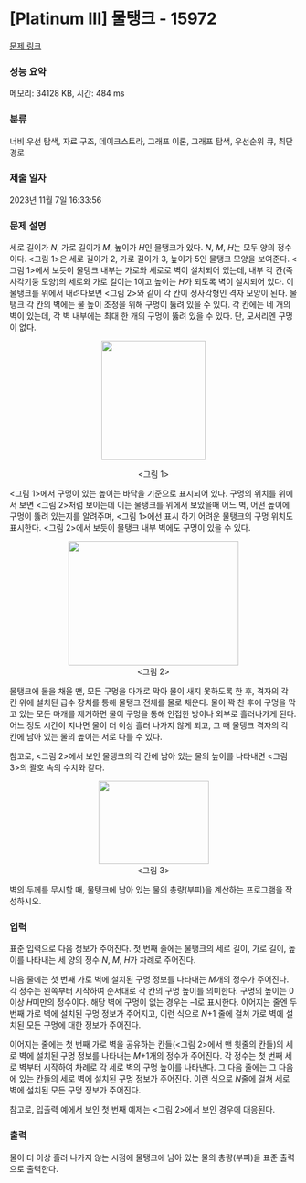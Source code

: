 # [Platinum III] 물탱크 - 15972 

[문제 링크](https://www.acmicpc.net/problem/15972) 

### 성능 요약

메모리: 34128 KB, 시간: 484 ms

### 분류

너비 우선 탐색, 자료 구조, 데이크스트라, 그래프 이론, 그래프 탐색, 우선순위 큐, 최단 경로

### 제출 일자

2023년 11월 7일 16:33:56

### 문제 설명

<p>세로 길이가 <em>N</em>, 가로 길이가 <em>M</em>, 높이가 <em>H</em>인 물탱크가 있다. <em>N</em>, <em>M</em>, <em>H</em>는 모두 양의 정수이다. <그림 1>은 세로 길이가 2, 가로 길이가 3, 높이가 5인 물탱크 모양을 보여준다. <그림 1>에서 보듯이 물탱크 내부는 가로와 세로로 벽이 설치되어 있는데, 내부 각 칸(즉 사각기둥 모양)의 세로와 가로 길이는 1이고 높이는 <em>H</em>가 되도록 벽이 설치되어 있다. 이 물탱크를 위에서 내려다보면 <그림 2>와 같이 각 칸이 정사각형인 격자 모양이 된다. 물탱크 각 칸의 벽에는 물 높이 조정을 위해 구멍이 뚫려 있을 수 있다. 각 칸에는 네 개의 벽이 있는데, 각 벽 내부에는 최대 한 개의 구멍이 뚫려 있을 수 있다. 단, 모서리엔 구멍이 없다.</p>

<p style="text-align: center;"><img alt="" src="" style="width: 182px; height: 209px;"></p>

<p style="text-align: center;"><그림 1></p>

<p><그림 1>에서 구멍이 있는 높이는 바닥을 기준으로 표시되어 있다. 구멍의 위치를 위에서 보면 <그림 2>처럼 보이는데 이는 물탱크를 위에서 보았을때 어느 벽, 어떤 높이에 구멍이 뚫려 있는지를 알려주며, <그림 1>에선 표시 하기 어려운 물탱크의 구멍 위치도 표시한다. <그림 2>에서 보듯이 물탱크 내부 벽에도 구멍이 있을 수 있다.</p>

<p style="text-align: center;"><img alt="" src="" style="width: 298px; height: 218px;"><br>
<그림 2></p>

<p>물탱크에 물을 채울 땐, 모든 구멍을 마개로 막아 물이 새지 못하도록 한 후, 격자의 각 칸 위에 설치된 급수 장치를 통해 물탱크 전체를 물로 채운다. 물이 꽉 찬 후에 구멍을 막고 있는 모든 마개를 제거하면 물이 구멍을 통해 인접한 방이나 외부로 흘러나가게 된다. 어느 정도 시간이 지나면 물이 더 이상 흘러 나가지 않게 되고, 그 때 물탱크 격자의 각 칸에 남아 있는 물의 높이는 서로 다를 수 있다.</p>

<p>참고로, <그림 2>에서 보인 물탱크의 각 칸에 남아 있는 물의 높이를 나타내면 <그림 3>의 괄호 속의 수치와 같다.</p>

<p style="text-align: center;"><img alt="" src="" style="width: 193px; height: 146px;"><br>
<그림 3></p>

<p>벽의 두께를 무시할 때, 물탱크에 남아 있는 물의 총량(부피)을 계산하는 프로그램을 작성하시오.</p>

### 입력 

 <p>표준 입력으로 다음 정보가 주어진다. 첫 번째 줄에는 물탱크의 세로 길이, 가로 길이, 높이를 나타내는 세 양의 정수 <em>N</em>, <em>M</em>, <em>H</em>가 차례로 주어진다.</p>

<p>다음 줄에는 첫 번째 가로 벽에 설치된 구멍 정보를 나타내는 <em>M</em>개의 정수가 주어진다. 각 정수는 왼쪽부터 시작하여 순서대로 각 칸의 구멍 높이를 의미한다. 구멍의 높이는 0 이상 <em>H</em>미만의 정수이다. 해당 벽에 구멍이 없는 경우는 –1로 표시한다. 이어지는 줄엔 두 번째 가로 벽에 설치된 구멍 정보가 주어지고, 이런 식으로 <em>N</em>+1 줄에 걸쳐 가로 벽에 설치된 모든 구멍에 대한 정보가 주어진다.</p>

<p>이어지는 줄에는 첫 번째 가로 벽을 공유하는 칸들(<그림 2>에서 맨 윗줄의 칸들)의 세로 벽에 설치된 구멍 정보를 나타내는 <em>M</em>+1개의 정수가 주어진다. 각 정수는 첫 번째 세로 벽부터 시작하여 차례로 각 세로 벽의 구멍 높이를 나타낸다. 그 다음 줄에는 그 다음에 있는 칸들의 세로 벽에 설치된 구멍 정보가 주어진다. 이런 식으로 <em>N</em>줄에 걸쳐 세로 벽에 설치된 모든 구멍 정보가 주어진다.</p>

<p>참고로, 입출력 예에서 보인 첫 번째 예제는 <그림 2>에서 보인 경우에 대응된다.</p>

### 출력 

 <p>물이 더 이상 흘러 나가지 않는 시점에 물탱크에 남아 있는 물의 총량(부피)을 표준 출력으로 출력한다.</p>

